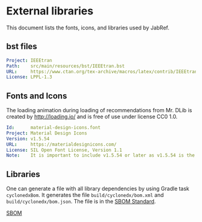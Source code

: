 # External libraries

This document lists the fonts, icons, and libraries used by JabRef.

## bst files

```yaml
Project: IEEEtran
Path:    src/main/resources/bst/IEEEtran.bst
URL:     https://www.ctan.org/tex-archive/macros/latex/contrib/IEEEtran/bibtex
License: LPPL-1.3
```

## Fonts and Icons

The loading animation during loading of recommendations from Mr. DLib is created by <http://loading.io/> and is free of use under license CC0 1.0.

```yaml
Id:      material-design-icons.font
Project: Material Design Icons
Version: v1.5.54
URL:     https://materialdesignicons.com/
License: SIL Open Font License, Version 1.1
Note:    It is important to include v1.5.54 or later as v1.5.54 is the first version offering fixed code points. Do not confuse with http://zavoloklom.github.io/material-design-iconic-font/
```

## Libraries

One can generate a file with all library dependencies by using Gradle task `cyclonedxBom`.
It generates the file `build/cyclonedx/bom.xml` and `build/cyclonedx/bom.json`. The file is in the [SBOM Standard](https://cyclonedx.org/).

[SBOM](bom.json)
